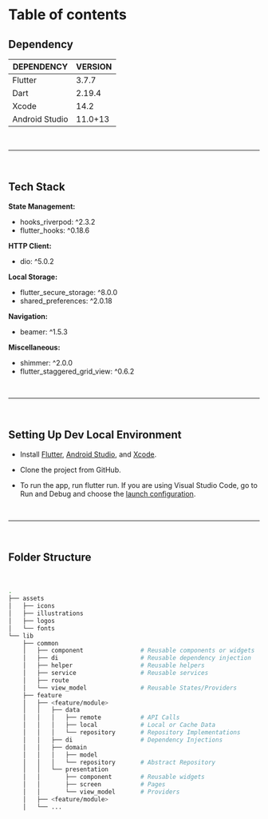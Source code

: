 # **Table of contents**

## **Dependency**

| **DEPENDENCY** | **VERSION** |
|----------------|-------------|
| Flutter        | 3.7.7       |
| Dart           | 2.19.4      |
| Xcode          | 14.2        |
| Android Studio | 11.0+13     |

<br><hr><br>

## **Tech Stack**

**State Management:** <br>
- hooks_riverpod: ^2.3.2 <br>
- flutter_hooks: ^0.18.6 <br>

**HTTP Client:** <br>
- dio: ^5.0.2 <br>

**Local Storage:** <br>
- flutter_secure_storage: ^8.0.0 <br>
- shared_preferences: ^2.0.18 <br>

**Navigation:** <br>
- beamer: ^1.5.3 <br>

**Miscellaneous:** <br>
- shimmer: ^2.0.0 <br>
- flutter_staggered_grid_view: ^0.6.2 <br>

<br><hr><br>

## **Setting Up Dev Local Environment**

- Install [Flutter](https://docs.flutter.dev/get-started/install), [Android Studio](https://developer.android.com/studio/install), and [Xcode](https://apps.apple.com/us/app/xcode/id497799835).
- Clone the project from GitHub.

- To run the app, run flutter run. If you are using Visual Studio Code, go to Run and Debug and choose the [launch configuration](https://code.visualstudio.com/docs/editor/debugging#_launch-configurations).

<br><hr><br>

## **Folder Structure**

<br>

```bash
.
├── assets
│   ├── icons
│   ├── illustrations
│   ├── logos
│   └── fonts
└── lib
    ├── common
    │   ├── component                # Reusable components or widgets
    │   ├── di                       # Reusable dependency injection
    │   ├── helper                   # Reusable helpers
    │   ├── service                  # Reusable services
    │   ├── route
    │   └── view_model               # Reusable States/Providers
    ├── feature
    │   ├── <feature/module>
    │   │   ├── data
    │   │   │   ├── remote           # API Calls
    │   │   │   ├── local            # Local or Cache Data
    │   │   │   └── repository       # Repository Implementations
    │   │   ├── di                   # Dependency Injections
    │   │   ├── domain
    │   │   │   ├── model
    │   │   │   └── repository       # Abstract Repository
    │   │   └── presentation
    │   │       ├── component        # Reusable widgets
    │   │       ├── screen           # Pages
    │   │       └── view_model       # Providers
    │   ├── <feature/module>
    │   └── ...
    
```